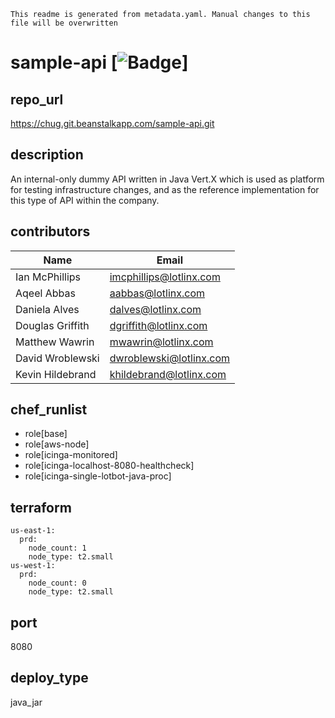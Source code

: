 ```
This readme is generated from metadata.yaml. Manual changes to this file will be overwritten
```

# sample-api [![Badge](https://img.shields.io/badge/region-us-east-1-blue.svg)]


## repo_url
  https://chug.git.beanstalkapp.com/sample-api.git

## description
  An internal-only dummy API written in Java Vert.X which is used as platform 
for testing infrastructure changes, and as the reference implementation for 
this type of API within the company.

## contributors 
| Name | Email |
| ---- | ---- |
|Ian McPhillips|imcphillips@lotlinx.com|
|Aqeel Abbas|aabbas@lotlinx.com|
|Daniela Alves|dalves@lotlinx.com|
|Douglas Griffith|dgriffith@lotlinx.com|
|Matthew Wawrin|mwawrin@lotlinx.com|
|David Wroblewski|dwroblewski@lotlinx.com|
|Kevin Hildebrand|khildebrand@lotlinx.com|


## chef_runlist 
- role[base] 
- role[aws-node] 
- role[icinga-monitored] 
- role[icinga-localhost-8080-healthcheck] 
- role[icinga-single-lotbot-java-proc] 

## terraform 
```
us-east-1: 
  prd: 
    node_count: 1 
    node_type: t2.small
us-west-1: 
  prd: 
    node_count: 0 
    node_type: t2.small
```

## port
  8080

## deploy_type
  java_jar
